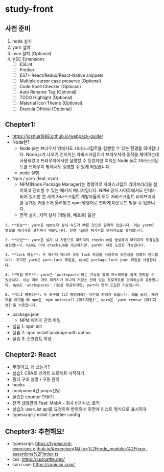 # study-front

## 사전 준비

1. node 설치
2. yarn 설치
3. nvm 설치 (Optional)
4. VSC Extensions
    - [ ] ESLint
    - [ ] Prettier
    - [ ] ES7+ React/Redux/React-Native snippets
    - [ ] Multiple cursor case preserve (Optional)
    - [ ] Code Spell Checker (Optional)
    - [ ] Auto Rename Tag (Optional)
    - [ ] TODO Highlight (Optional)
    - [ ] Material Icon Theme (Optional)
    - [ ] Dracula Official (Optional)

## Chepter1:

-   https://joshua1988.github.io/webpack-guide/
-   Node란?
    -   Node.js는 브라우저 밖에서도 자바스크립트를 실행할 수 있는 환경을 의미합니다. Node.js가 나오기 전까지는 자바스크립트가 브라우저의 동작을 제어하는데 사용되었고 브라우저에서만 실행할 수 있었지만 이제는 Node.js로 자바스크립트를 브라우저 밖에서도 실행할 수 있게 되었습니다.
    -   node 실행
-   Npm / yarn (feat: nvm)
    -   NPM(Node Package Manager)는 명령어로 자바스크립트 라이브러리를 설치하고 관리할 수 있는 패키지 매니저입니다. NPM 공식 사이트에서도 안내가 되어 있지만 전 세계 자바스크립트 개발자들이 모두 자바스크립트 라이브러리를 공개된 저장소에 올려놓고 npm 명령어로 편하게 다운로드 받을 수 있습니다.
    -   전역 설치, 지역 설치 (개발용, 배포용) 옵션

```
1. **성능**: yarn은 npm보다 설치 속도가 빠른 것으로 알려져 있습니다. 이는 yarn이 병렬로 패키지를 설치하기 때문입니다. 반면 npm은 패키지를 순차적으로 설치합니다.

2. **보안**: yarn은 설치 시 자동으로 패키지의 checksum을 생성하여 패키지의 무결성을 보장합니다. npm도 이제 checksum을 제공하지만, yarn이 처음 도입한 기능입니다.

3. **lock 파일**: 두 패키지 매니저 모두 lock 파일을 사용하여 의존성을 정확히 관리합니다. 하지만 yarn은 yarn.lock 파일을, npm은 package-lock.json 파일을 사용합니다.

4. **작업 모드**: yarn은 'workspaces'라는 기능을 통해 모노레포를 쉽게 관리할 수 있습니다. 이는 여러 개의 패키지가 하나의 저장소 안에 있는 프로젝트를 관리하는데 유용합니다. npm도 'workspaces' 기능을 제공하지만, yarn이 먼저 도입한 기능입니다.

5. **CLI 명령어**: 두 도구의 CLI 명령어에는 약간의 차이가 있습니다. 예를 들어, 패키지를 제거할 때 npm은 'npm uninstall [패키지명]', yarn은 'yarn remove [패키지명]'을 사용합니다.
```

-   package.json
    -   NPM 패키지 관리 파일
-   실습 1: npm init
-   실습 2: npm install package with option
-   실습 3: 스크립트 작성

## Chepter2: React

-   무엇이고, 왜 쓰는가?
-   실습1: CRA로 리액트 프로제트 시작하기
-   폴더 구조 설명 / 구동 원리
-   hooks
-   component간 props전달
-   실습2: counter 만들기
-   전역 상태관리 Feat: MobX - 회사 비지니스 로직
-   실습3: userList api를 요청하여 받아와서 화면에 리스트 형식으로 표시하자
-   typescript / eslint / prettier config

## Chepter3: 추천해요!

-   typescript: https://typescript-exercises.github.io/#exercise=1&file=%2Fnode_modules%2Ftype-assertions%2Findex.ts
-   css: https://cssbattle.dev/
-   can i use: https://caniuse.com/
